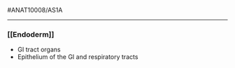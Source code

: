 #ANAT10008/AS1A 

---
### [[Endoderm]]
- GI tract organs
- Epithelium of the GI and respiratory tracts